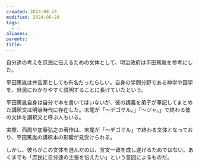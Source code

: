```yaml
---
created: 2024-08-24
modified: 2024-08-24
tags:
  - 💡
aliases: 
parents: 
title: 
---
```

自分達の考えを庶民に伝えるための文体として、明治政府は平田篤胤を参考にした。

平田篤胤は弁舌家としても有名だったらしい。自身の学問分野である神学や国学を、庶民にわかりやすく説明することに長けていたという。

平田篤胤自身は自分で本を書いてはいないが、彼の講義を弟子が筆記してまとめた講釈文は明治時代に存在した。末尾が「〜デゴザル。」「〜ジャ。」で終わる彼の文体を講釈文と呼ぶ人もいる。

実際、西周や加藤弘之の著作は、末尾が「〜デゴザル」で終わる文体となっており、平田篤胤の講釈本の影響が見受けられる。

しかし、彼らがこの文体を選んだのは、言文一致を成し遂げるためではない。あくまでも「庶民に自分達の主張を伝えたい」という意図によるものだ。